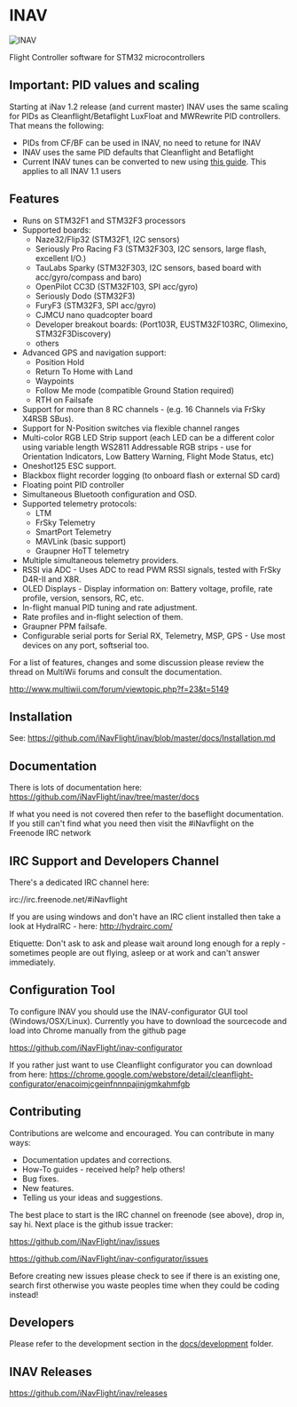 # INAV

![INAV](http://static.rcgroups.net/forums/attachments/6/1/0/3/7/6/a9088858-102-inav.png)

Flight Controller software for STM32 microcontrollers

## Important: PID values and scaling

Starting at iNav 1.2 release (and current master) INAV uses the same scaling for PIDs as Cleanflight/Betaflight LuxFloat and MWRewrite PID controllers. That means the following:

* PIDs from CF/BF can be used in INAV, no need to retune for INAV
* INAV uses the same PID defaults that Cleanflight and Betaflight
* Current INAV tunes can be converted to new using [this guide](https://github.com/iNavFlight/inav/wiki/PID-conversion-from-pre-1.2-to-1.2). This applies to all INAV 1.1 users

## Features

* Runs on STM32F1 and STM32F3 processors
* Supported boards:
    * Naze32/Flip32 (STM32F1, I2C sensors)
    * Seriously Pro Racing F3 (STM32F303, I2C sensors, large flash, excellent I/O.)
    * TauLabs Sparky (STM32F303, I2C sensors, based board with acc/gyro/compass and baro)
    * OpenPilot CC3D (STM32F103, SPI acc/gyro)
    * Seriously Dodo (STM32F3)
    * FuryF3 (STM32F3, SPI acc/gyro)
    * CJMCU nano quadcopter board
    * Developer breakout boards: (Port103R, EUSTM32F103RC, Olimexino, STM32F3Discovery)
    * others
* Advanced GPS and navigation support:
    * Position Hold
    * Return To Home with Land
    * Waypoints
    * Follow Me mode (compatible Ground Station required)
    * RTH on Failsafe
* Support for more than 8 RC channels - (e.g. 16 Channels via FrSky X4RSB SBus).
* Support for N-Position switches via flexible channel ranges
* Multi-color RGB LED Strip support (each LED can be a different color using variable length WS2811 Addressable RGB strips - use for Orientation Indicators, Low Battery Warning, Flight Mode Status, etc)
* Oneshot125 ESC support.
* Blackbox flight recorder logging (to onboard flash or external SD card)
* Floating point PID controller
* Simultaneous Bluetooth configuration and OSD.
* Supported telemetry protocols:
    * LTM
    * FrSky Telemetry
    * SmartPort Telemetry
    * MAVLink (basic support)
    * Graupner HoTT telemetry
* Multiple simultaneous telemetry providers.
* RSSI via ADC - Uses ADC to read PWM RSSI signals, tested with FrSky D4R-II and X8R.
* OLED Displays - Display information on: Battery voltage, profile, rate profile, version, sensors, RC, etc.
* In-flight manual PID tuning and rate adjustment.
* Rate profiles and in-flight selection of them.
* Graupner PPM failsafe.
* Configurable serial ports for Serial RX, Telemetry, MSP, GPS - Use most devices on any port, softserial too.

For a list of features, changes and some discussion please review the thread on MultiWii forums and consult the documentation.

http://www.multiwii.com/forum/viewtopic.php?f=23&t=5149

## Installation

See: https://github.com/iNavFlight/inav/blob/master/docs/Installation.md

## Documentation

There is lots of documentation here: https://github.com/iNavFlight/inav/tree/master/docs

If what you need is not covered then refer to the baseflight documentation. If you still can't find what you need then visit the #iNavflight on the Freenode IRC network

## IRC Support and Developers Channel

There's a dedicated IRC channel here:

irc://irc.freenode.net/#iNavflight

If you are using windows and don't have an IRC client installed then take a look at HydraIRC - here: http://hydrairc.com/

Etiquette: Don't ask to ask and please wait around long enough for a reply - sometimes people are out flying, asleep or at work and can't answer immediately.


## Configuration Tool

To configure INAV you should use the INAV-configurator GUI tool (Windows/OSX/Linux).
Currently you have to download the sourcecode and load into Chrome manually from the github page

https://github.com/iNavFlight/inav-configurator

If you rather just want to use Cleanflight configurator you can download from here:
https://chrome.google.com/webstore/detail/cleanflight-configurator/enacoimjcgeinfnnnpajinjgmkahmfgb


## Contributing

Contributions are welcome and encouraged.  You can contribute in many ways:

* Documentation updates and corrections.
* How-To guides - received help?  help others!
* Bug fixes.
* New features.
* Telling us your ideas and suggestions.

The best place to start is the IRC channel on freenode (see above), drop in, say hi. Next place is the github issue tracker:

https://github.com/iNavFlight/inav/issues

https://github.com/iNavFlight/inav-configurator/issues

Before creating new issues please check to see if there is an existing one, search first otherwise you waste peoples time when they could be coding instead!

## Developers

Please refer to the development section in the [docs/development](https://github.com/iNavFlight/inav/tree/master/docs/development) folder.


## INAV Releases
https://github.com/iNavFlight/inav/releases

